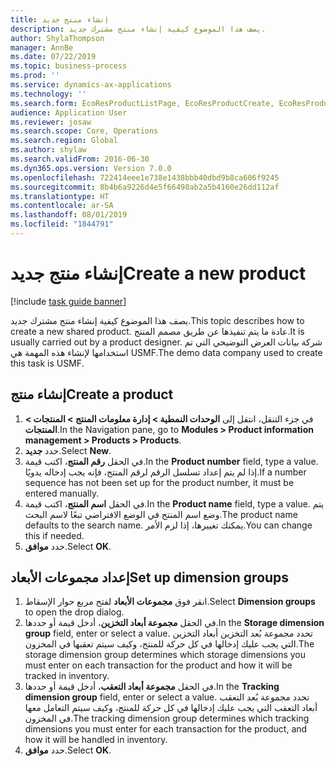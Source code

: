```yaml
---
title: إنشاء منتج جديد
description: يصف هذا الموضوع كيفية إنشاء منتج مشترك جديد.
author: ShylaThompson
manager: AnnBe
ms.date: 07/22/2019
ms.topic: business-process
ms.prod: ''
ms.service: dynamics-ax-applications
ms.technology: ''
ms.search.form: EcoResProductListPage, EcoResProductCreate, EcoResProductDetails, EcoResProductInventoryDimensionGroups
audience: Application User
ms.reviewer: josaw
ms.search.scope: Core, Operations
ms.search.region: Global
ms.author: shylaw
ms.search.validFrom: 2016-06-30
ms.dyn365.ops.version: Version 7.0.0
ms.openlocfilehash: 722414eee1e738e1438bbb40dbd9b8ca606f9245
ms.sourcegitcommit: 8b4b6a9226d4e5f66498ab2a5b4160e26dd112af
ms.translationtype: HT
ms.contentlocale: ar-SA
ms.lasthandoff: 08/01/2019
ms.locfileid: "1844791"
---
```

# <a name="create-a-new-product"></a><span data-ttu-id="8df0a-103">إنشاء منتج جديد</span><span class="sxs-lookup"><span data-stu-id="8df0a-103">Create a new product</span></span>

[!include [task guide banner](../../includes/task-guide-banner.md)]

<span data-ttu-id="8df0a-104">يصف هذا الموضوع كيفية إنشاء منتج مشترك جديد.</span><span class="sxs-lookup"><span data-stu-id="8df0a-104">This topic describes how to create a new shared product.</span></span> <span data-ttu-id="8df0a-105">عادة ما يتم تنفيذها عن طريق مصمم المنتج.</span><span class="sxs-lookup"><span data-stu-id="8df0a-105">It is usually carried out by a product designer.</span></span> <span data-ttu-id="8df0a-106">شركة بيانات العرض التوضيحي التي تم استخدامها لإنشاء هذه المهمة هي USMF.‬</span><span class="sxs-lookup"><span data-stu-id="8df0a-106">The demo data company used to create this task is USMF.</span></span>


## <a name="create-a-product"></a><span data-ttu-id="8df0a-107">إنشاء منتج</span><span class="sxs-lookup"><span data-stu-id="8df0a-107">Create a product</span></span>
1. <span data-ttu-id="8df0a-108">‏‫في جزء التنقل، انتقل إلى **الوحدات النمطية > إدارة معلومات المنتج > المنتجات > المنتجات‬‏‎**.</span><span class="sxs-lookup"><span data-stu-id="8df0a-108">In the Navigation pane, go to **Modules > Product information management > Products > Products**.</span></span>
2. <span data-ttu-id="8df0a-109">حدد **جديد**.</span><span class="sxs-lookup"><span data-stu-id="8df0a-109">Select **New**.</span></span>
3. <span data-ttu-id="8df0a-110">في الحقل **رقم المنتج**، اكتب قيمة.</span><span class="sxs-lookup"><span data-stu-id="8df0a-110">In the **Product number** field, type a value.</span></span> <span data-ttu-id="8df0a-111">إذا لم يتم إعداد تسلسل الرقم لرقم المنتج، فإنه يجب إدخاله يدويًا.</span><span class="sxs-lookup"><span data-stu-id="8df0a-111">If a number sequence has not been set up for the product number, it must be entered manually.</span></span>  
4. <span data-ttu-id="8df0a-112">في الحقل **اسم المنتج**، اكتب قيمة.</span><span class="sxs-lookup"><span data-stu-id="8df0a-112">In the **Product name** field, type a value.</span></span> <span data-ttu-id="8df0a-113">يتم وضع اسم المنتج في الوضع الافتراضي تبعًا لاسم البحث.</span><span class="sxs-lookup"><span data-stu-id="8df0a-113">The product name defaults to the search name.</span></span> <span data-ttu-id="8df0a-114">يمكنك تغييرها، إذا لزم الأمر.</span><span class="sxs-lookup"><span data-stu-id="8df0a-114">You can change this if needed.</span></span>  
5. <span data-ttu-id="8df0a-115">حدد **موافق**.</span><span class="sxs-lookup"><span data-stu-id="8df0a-115">Select **OK**.</span></span>

## <a name="set-up-dimension-groups"></a><span data-ttu-id="8df0a-116">إعداد مجموعات الأبعاد</span><span class="sxs-lookup"><span data-stu-id="8df0a-116">Set up dimension groups</span></span>
1. <span data-ttu-id="8df0a-117">انقر فوق **مجموعات الأبعاد** لفتح مربع حوار الإسقاط‬.</span><span class="sxs-lookup"><span data-stu-id="8df0a-117">Select **Dimension groups** to open the drop dialog.</span></span>
2. <span data-ttu-id="8df0a-118">في الحقل **مجموعة أبعاد التخزين**، أدخل قيمة أو حددها.</span><span class="sxs-lookup"><span data-stu-id="8df0a-118">In the **Storage dimension group** field, enter or select a value.</span></span> <span data-ttu-id="8df0a-119">تحدد مجموعة بُعد التخزين أبعاد التخزين التي يجب عليك إدخالها في كل حركة للمنتج، وكيف سيتم تعقبها في المخزون.</span><span class="sxs-lookup"><span data-stu-id="8df0a-119">The storage dimension group determines which storage dimensions you must enter on each transaction for the product and how it will be tracked in inventory.</span></span>  
3. <span data-ttu-id="8df0a-120">في الحقل **مجموعة أبعاد التعقب**، أدخل قيمة أو حددها.</span><span class="sxs-lookup"><span data-stu-id="8df0a-120">In the **Tracking dimension group** field, enter or select a value.</span></span> <span data-ttu-id="8df0a-121">تحدد مجموعة بُعد التعقب أبعاد التعقب التي يجب عليك إدخالها في كل حركة للمنتج، وكيف سيتم التعامل معها في المخزون.</span><span class="sxs-lookup"><span data-stu-id="8df0a-121">The tracking dimension group determines which tracking dimensions you must enter for each transaction for the product, and how it will be handled in inventory.</span></span>  
4. <span data-ttu-id="8df0a-122">حدد **موافق**.</span><span class="sxs-lookup"><span data-stu-id="8df0a-122">Select **OK**.</span></span>

